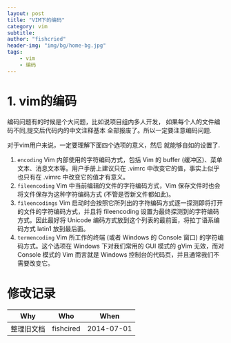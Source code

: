 ```yaml
---
layout: post
title: "VIM下的编码"
category: vim
subtitle:
author: "fishcried"
header-img: "img/bg/home-bg.jpg"
tags:
    - vim
    - 编码
---
```


# 1. vim的编码

编码问题有的时候是个大问题，比如说项目组内多人开发， 如果每个人的文件编码不同,提交后代码内的中文注释基本 全部报废了。所以一定要注意编码问题.

对于vim用户来说，一定要理解下面四个选项的意义，然后 就能够自如的设置了.

1. `encoding`
	Vim 内部使用的字符编码方式，包括 Vim 的 buffer (缓冲区)、菜单文本、消息文本等。用户手册上建议只在 .vimrc 中改变它的值，事实上似乎也只有在 .vimrc 中改变它的值才有意义。
1. `fileencoding`
	Vim 中当前编辑的文件的字符编码方式，Vim 保存文件时也会将文件保存为这种字符编码方式 (不管是否新文件都如此)。
1. `fileencodings`
	Vim 启动时会按照它所列出的字符编码方式逐一探测即将打开的文件的字符编码方式，并且将 fileencoding 设置为最终探测到的字符编码方式。因此最好将 Unicode 编码方式放到这个列表的最前面，将拉丁语系编码方式 latin1 放到最后面。
1. `termencoding`
Vim 所工作的终端 (或者 Windows 的 Console 窗口) 的字符编码方式。这个选项在 Windows 下对我们常用的 GUI 模式的 gVim 无效，而对 Console 模式的 Vim 而言就是 Windows 控制台的代码页，并且通常我们不需要改变它。 

# 修改记录

|Why | Who | When |
|----|-----|------|
|整理旧文档|fishcired|2014-07-01|
